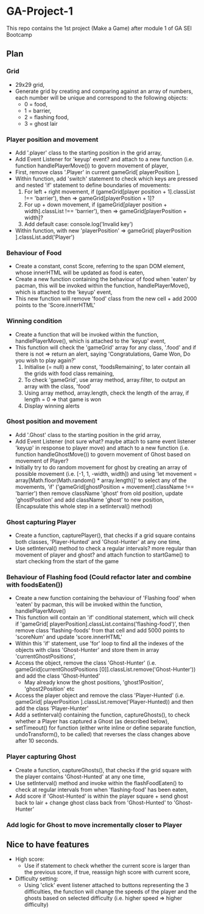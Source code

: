 # GA-Project-1
This repo contains the 1st project (Make a Game) after module 1 of GA SEI Bootcamp

## Plan

### Grid
* 29x29 grid,
* Generate grid by creating and comparing against an array of numbers, each number will be unique and correspond to the following objects:
  * 0 = food,
  * 1 = barrier,
  * 2 = flashing food,
  * 3 = ghost lair

### Player position and movement
* Add '.player' class to the starting position in the grid array,
* Add Event Listener for 'keyup' event? and attach to a new function (i.e. function handlePlayerMove()) to govern movement of player,
* First, remove class '.Player' in current gameGrid[ playerPosition ],
* Within function, add 'switch' statement to check which keys are pressed and nested 'if' statement to define boundaries of movements:
  1. For left + right movement, if (gameGrid[player position + 1].classList !== 'barrier'), then => gameGrid[playerPosition + 1]?
  2. For up + down movement, if (gameGrid[player position + width].classList !== 'barrier'), then => gameGrid[playerPosition + width]?
  3. Add default case: console.log('Invalid key')
* Within function, with new 'playerPosition' => gameGrid[ playerPosition ].classList.add('Player')


### Behaviour of Food
* Create a constant, const Score, referring to the span DOM element, whose innerHTML will be updated as food is eaten,
* Create a new function containing the behaviour of food when 'eaten' by pacman, this will be invoked within the function, handlePlayerMove(), which is attached to the 'keyup' event,
* This new function will remove 'food' class from the new cell + add 2000 points to the 'Score.innerHTML'

### Winning condition
* Create a function that will be invoked within the function, handlePlayerMove(), which is attached to the 'keyup' event,
* This function will check the 'gameGrid' array for any class, '.food' and if there is not => return an alert, saying 'Congratulations, Game Won, Do you wish to play again?'
  1. Initialise (= null) a new const, 'foodsRemaining', to later contain all the grids with food class remaining,
  2. To check 'gameGrid', use array method, array.filter, to output an array with the class, 'food'
  3. Using array method, array.length, check the length of the array, if length = 0 => that game is won
  4. Display winning alerts

### Ghost position and movement
* Add '.Ghost' class to the starting position in the grid array,
* Add Event Listener (not sure what? maybe attach to same event listener 'keyup' in response to player move) and attach to a new function (i.e. function handleGhostMove()) to govern movement of Ghost based on movement of Player?
* Initially try to do random movement for ghost by creating an array of possible movement (i.e. [-1, 1, -width, width]) and using 'let movement = array[Math.floor(Math.random() * array.length)]' to select any of the movements, 'if' ('gameGrid[ghostPosition + movement].className !== 'barrier') then remove className 'ghost' from old position, update 'ghostPosition' and add className 'ghost' to new position, (Encapsulate this whole step in a setInterval() method)

### Ghost capturing Player 
* Create a function, capturePlayer(), that checks if a grid square contains both classes, 'Player-Hunted' and 'Ghost-Hunter' at any one time,
* Use setInterval() method to check a regular intervals? more regular than movement of player and ghost? and attach function to startGame() to start checking from the start of the game

### Behaviour of Flashing food (Could refactor later and combine with foodsEaten())
* Create a new function containing the behaviour of 'Flashing food' when 'eaten' by pacman, this will be invoked within the function, handlePlayerMove()
* This function will contain an 'if' conditional statement, which will check if 'gameGrid[ playerPosition].classList.contains('flashing-food')', then remove class 'flashing-foods' from that cell and add 5000 points to 'scoreNum' and update 'score.innerHTML'
* Within this 'if' statement, use 'for' loop to find all the indexes of the objects with class 'Ghost-Hunter' and store them in array 'currentGhostPositions',
* Access the object, remove the class 'Ghost-Hunter' (i.e. gameGrid[currentGhostPositions [0]].classList.remove('Ghost-Hunter')) and add the class 'Ghost-Hunted'
  * May already know the ghost positions, 'ghost1Position', 'ghost2Position' etc
* Access the player object and remove the class 'Player-Hunted' (i.e. gameGrid[ playerPosition ].classList.remove('Player-Hunted)) and then add the class 'Player-Hunter'
* Add a setInterval() containing the function, captureGhosts(), to check whether a Player has captured a Ghost (as described below), 
* setTimeout() for function (either write inline or define separate function, undoTransform(), to be called) that reverses the class changes above after 10 seconds.


### Player capturing Ghost
* Create a function, captureGhosts(), that checks if the grid square with the player contains 'Ghost-Hunted' at any one time,
* Use setInterval() method and invoke within the flashFoodEaten() to check at regular intervals from when 'flashing-food' has been eaten,
* Add score if 'Ghost-Hunted' is within the player square + send ghost back to lair + change ghost class back from 'Ghost-Hunted' to 'Ghost-Hunter'

### Add logic for Ghost to move incrementally closer to Player

## Nice to have features
* High score:
  * Use if statement to check whether the current score is larger than the previous score, if true, reassign high score with current score,
* Difficulty setting:
  * Using 'click' event listener attached to buttons representing the 3 difficulties, the function will change the speeds of the player and the ghosts based on selected difficulty (i.e. higher speed => higher difficulty)
